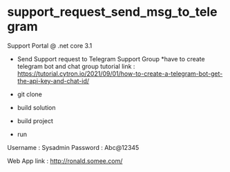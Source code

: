 # support_request_send_msg_to_telegram
Support Portal @ .net core 3.1
- Send Support request to Telegram Support Group *have to create telegram bot and chat group
tutorial link : https://tutorial.cytron.io/2021/09/01/how-to-create-a-telegram-bot-get-the-api-key-and-chat-id/

- git clone
- build solution
- build project
- run

Username : Sysadmin Password : Abc@12345

Web App link : http://ronald.somee.com/
